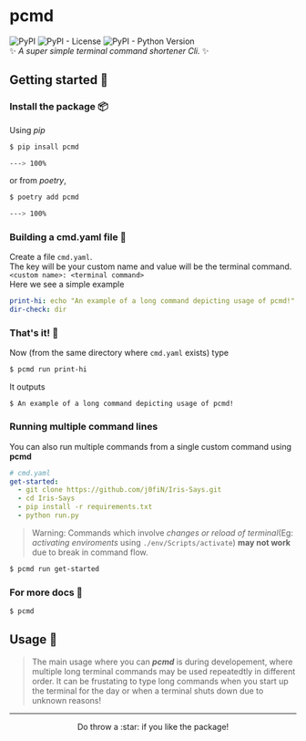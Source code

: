 # pcmd
<img alt="PyPI" src="https://img.shields.io/pypi/v/pcmd?logo=pypi&logoColor=white&style=flat-square"> <img alt="PyPI - License" src="https://img.shields.io/pypi/l/pcmd?style=flat-square"> <img alt="PyPI - Python Version" src="https://img.shields.io/pypi/pyversions/pcmd?logo=python&logoColor=white&style=flat-square">  
:sparkles: _A super simple terminal command shortener Cli._ :sparkles:

## Getting started :rocket:
### Install the package :package:
Using _pip_
```bash
$ pip insall pcmd

---> 100%
```
or from _poetry_,
```bash
$ poetry add pcmd

---> 100%
```
### Building a cmd.yaml file :hammer:
Create a file `cmd.yaml`.  
The key will be your custom name and value will be the terminal command.
```<custom name>: <terminal command>```  
Here we see a simple example
```yaml
print-hi: echo "An example of a long command depicting usage of pcmd!"
dir-check: dir
```
### That's it! :tada:
Now (from the same directory where `cmd.yaml` exists)  type
```bash
$ pcmd run print-hi
```
It outputs
```console
$ An example of a long command depicting usage of pcmd!
```

### Running multiple command lines
You can also run multiple commands from a single custom command using **pcmd**
```yaml
# cmd.yaml
get-started:
  - git clone https://github.com/j0fiN/Iris-Says.git
  - cd Iris-Says
  - pip install -r requirements.txt
  - python run.py
```
> Warning: Commands which involve _changes or reload of terminal_(Eg: _activating enviroments_ using `./env/Scripts/activate`) **may not work** due to break in command flow.
```bash
$ pcmd run get-started
```

### For more docs :page_facing_up:
```bash
$ pcmd
```

## Usage 🧰
> The main usage where you can ***pcmd*** is during developement, where multiple long terminal commands may be used repeatedtly in different order. It can be frustating to type long commands when you start up the terminal for the day or when a terminal shuts down due to unknown reasons!  

---
<p align=center>Do throw a :star: if you like the package!</p>
